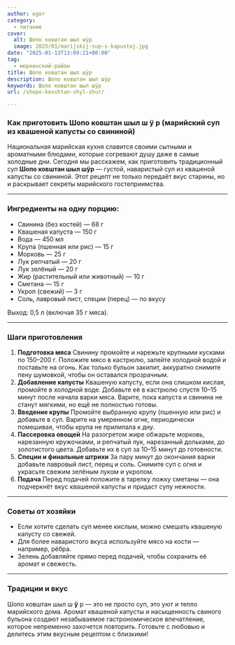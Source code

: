 ```yaml
---
author: egor
category:
  - питание
cover:
  alt: Шопо ковштан шыл шÿр
  image: 2025/01/marijskij-sup-s-kapustoj.jpg
date: "2025-01-13T13:09:21+00:00"
tag:
  - моркинский-район
title: Шопо ковштан шыл шÿр
description: Шопо ковштан шыл шÿр
keywords: Шопо ковштан шыл шÿр
url: /shopo-kovshtan-shyl-shur/

---
```

### Как приготовить Шопо ковштан шыл ш **ÿ** р (марийский суп из квашеной капусты со свининой)

Национальная марийская кухня славится своими сытными и ароматными блюдами, которые согревают душу даже в самые холодные дни. Сегодня мы расскажем, как приготовить традиционный суп **Шопо ковштан шыл шÿр** — густой, наваристый суп из квашеной капусты со свининой. Этот рецепт не только передаёт вкус старины, но и раскрывает секреты марийского гостеприимства.

* * *

### **Ингредиенты на одну порцию**:

- Свинина (без костей) — 68 г
- Квашеная капуста — 150 г
- Вода — 450 мл
- Крупа (пшенная или рис) — 15 г
- Морковь — 25 г
- Лук репчатый — 20 г
- Лук зелёный — 20 г
- Жир (растительный или животный) — 10 г
- Сметана — 15 г
- Укроп (свежий) — 3 г
- Соль, лавровый лист, специи (перец) — по вкусу

Выход: 0,5 л (включая 35 г мяса).

* * *

### **Шаги приготовления**

1. **Подготовка мяса**
   Свинину промойте и нарежьте крупными кусками по 150–200 г. Положите мясо в кастрюлю, залейте холодной водой и поставьте на огонь. Как только бульон закипит, аккуратно снимите пену шумовкой, чтобы он оставался прозрачным.
1. **Добавление капусты**
   Квашеную капусту, если она слишком кислая, промойте в холодной воде. Добавьте её в кастрюлю спустя 10–15 минут после начала варки мяса. Варите, пока капуста и свинина не станут мягкими, но ещё не полностью готовы.
1. **Введение крупы**
   Промойте выбранную крупу (пшенную или рис) и добавьте в суп. Варите на умеренном огне, периодически помешивая, чтобы крупа не прилипала к дну.
1. **Пассеровка овощей**
   На разогретом жире обжарьте морковь, нарезанную кружочками, и репчатый лук, нарезанный дольками, до золотистого цвета. Добавьте их в суп за 10–15 минут до готовности.
1. **Специи и финальные штрихи**
   За пару минут до окончания варки добавьте лавровый лист, перец и соль. Снимите суп с огня и украсьте свежим зелёным луком и укропом.
1. **Подача**
   Перед подачей положите в тарелку ложку сметаны — она подчеркнёт вкус квашеной капусты и придаст супу нежности.

* * *

### **Советы от хозяйки**

- Если хотите сделать суп менее кислым, можно смешать квашеную капусту со свежей.
- Для более наваристого вкуса используйте мясо на кости — например, рёбра.
- Зелень добавляйте прямо перед подачей, чтобы сохранить её аромат и свежесть.

* * *

### **Традиции и вкус**

Шопо ковштан шыл ш **ÿ** р — это не просто суп, это уют и тепло марийского дома. Аромат квашеной капусты и насыщенность свиного бульона создают незабываемое гастрономическое впечатление, которое непременно захочется повторить. Готовьте с любовью и делитесь этим вкусным рецептом с близкими!
